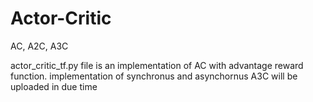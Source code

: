# Actor-Critic
AC, A2C, A3C

actor_critic_tf.py file is an implementation of AC with advantage reward function. 
implementation of synchronus and asynchornus A3C will be uploaded in due time
